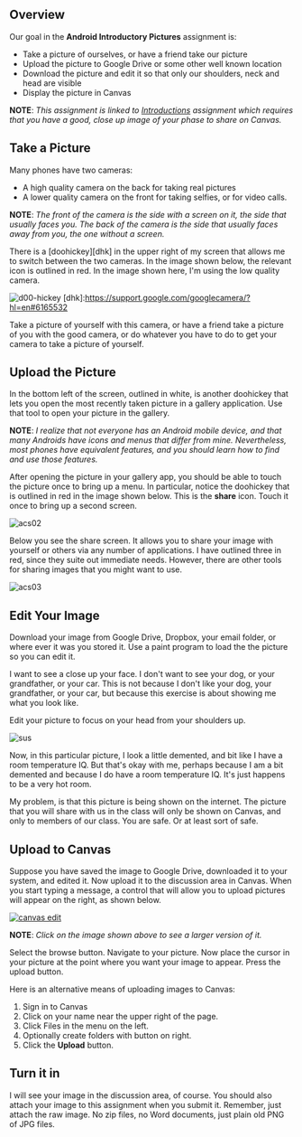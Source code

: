## Overview

Our goal in the **Android Introductory Pictures** assignment is:

- Take a picture of ourselves, or have a friend take our picture
- Upload the picture to Google Drive or some other well known location
- Download the picture and edit it so that only our shoulders, neck and head are visible
- Display the picture in Canvas

**NOTE**: *This assignment is linked to [Introductions](Introductions.html) assignment which requires that you have a good, close up image of your phase to share on Canvas.*

## Take a Picture

Many phones have two cameras:

- A high quality camera on the back for taking real pictures
- A lower quality camera on the front for taking selfies, or for video calls.

**NOTE**: *The front of the camera is the side with a screen on it, the side that usually faces you. The back of the camera is the side that usually faces away from you, the one without a screen.*

There is a [doohickey][dhk] in the upper right of my screen that allows me to switch between the two cameras. In the image shown below, the relevant icon is outlined in red. In the image shown here, I'm using the low quality camera.

![d00-hickey](https://s3.amazonaws.com/bucket01.elvenware.com/images/camera-controls-medium.png)
[dhk]:https://support.google.com/googlecamera/?hl=en#6165532

 Take a picture of yourself with this camera, or have a friend take a picture of you with the good camera, or do whatever you have to do to get your camera to take a picture of yourself.

## Upload the Picture

In the bottom left of the screen, outlined in white, is another doohickey that lets you open the most recently taken picture in a gallery application. Use that tool to open your picture in the gallery.

**NOTE**: *I realize that not everyone has an Android mobile device, and that many Androids have icons and menus that differ from mine. Nevertheless, most phones have equivalent features, and you should learn how to find and use those features.*

After opening the picture in your gallery app, you should be able to touch the picture once to bring up a menu. In particular, notice the doohickey that is outlined in red in the image shown below. This is the **share** icon. Touch it once to bring up a second screen.

![acs02](https://s3.amazonaws.com/bucket01.elvenware.com/images/AndroidCameraShare03-Medium.png)

Below you see the share screen. It allows you to share your image with yourself or others via any number of applications. I have outlined three in red, since they suite out immediate needs. However, there are other tools for sharing images that you might want to use.

![acs03](https://s3.amazonaws.com/bucket01.elvenware.com/images/AndroidCameraShare02-Medium.png)

## Edit Your Image

 Download your image from Google Drive, Dropbox, your email folder, or where ever it was you stored it. Use a paint program to load the the picture so you can edit it.

I want to see a close up your face. I don't want to see your dog, or your grandfather, or your car. This is not because I don't like your dog, your grandfather, or your car, but because this exercise is about showing me what you look like.

Edit your picture to focus on your head from your shoulders up.

![sus](https://s3.amazonaws.com/bucket01.elvenware.com/images/AndroidCameraShare05.png)

Now, in this particular picture, I look a little demented, and bit like I have a room temperature IQ. But that's okay with me, perhaps because I am a bit demented and because I do have a room temperature IQ. It's just happens to be a very hot room.

My problem, is that this picture is being shown on the internet. The picture that you will share with us in the class will only be shown on Canvas, and only to members of our class. You are safe. Or at least sort of safe.

## Upload to Canvas

Suppose you have saved the image to Google Drive, downloaded it to your system, and edited it. Now upload it to the discussion area in Canvas. When you start typing a message, a control that will allow you to upload pictures will appear on the right, as shown below.

  [![canvas edit](https://s3.amazonaws.com/bucket01.elvenware.com/images/AndroidCameraShare04-Small.png)](https://s3.amazonaws.com/bucket01.elvenware.com/images/AndroidCameraShare04-Medium.png)

**NOTE**: *Click on the image shown above to see a larger version of it.*

Select the browse button. Navigate to your picture. Now place the cursor in your picture at the point where you want your image to appear. Press the upload button.

Here is an alternative means of uploading images to Canvas:

1. Sign in to Canvas
1. Click on your name near the upper right of the page.
1. Click Files in the menu on the left.
1. Optionally create folders with button on right.
1. Click the **Upload** button.

## Turn it in

I will see your image in the discussion area, of course. You should also attach your image to this assignment when you submit it. Remember, just attach the raw image. No zip files, no Word documents, just plain old PNG of JPG files.
